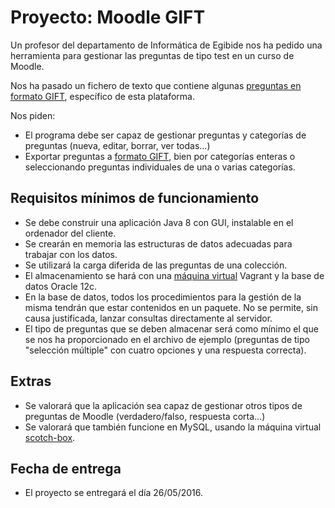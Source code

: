 # Proyecto: Moodle GIFT

Un profesor del departamento de Informática de Egibide nos ha pedido una herramienta para gestionar las preguntas de tipo test en un curso de Moodle.

Nos ha pasado un fichero de texto que contiene algunas [preguntas en formato GIFT](./preguntas_ejemplo.gift), específico de esta plataforma.

Nos piden:

- El programa debe ser capaz de gestionar preguntas y categorías de preguntas (nueva, editar, borrar, ver todas...)
- Exportar preguntas a [formato GIFT](https://docs.moodle.org/all/es/Formato_GIFT), bien por categorías enteras o seleccionando preguntas individuales de una o varias categorías.

## Requisitos mínimos de funcionamiento

- Se debe construir una aplicación Java 8 con GUI, instalable en el ordenador del cliente.
- Se crearán en memoria las estructuras de datos adecuadas para trabajar con los datos.
- Se utilizará la carga diferida de las preguntas de una colección.
- El almacenamiento se hará con una [máquina virtual](https://github.com/Egibide-PROG2015/vagrant-oracle-12-ee-linux) Vagrant y la base de datos Oracle 12c. 
- En la base de datos, todos los procedimientos para la gestión de la misma tendrán que estar contenidos en un paquete. No se permite, sin causa justificada, lanzar consultas directamente al servidor. 
- El tipo de preguntas que se deben almacenar será como mínimo el que se nos ha proporcionado en el archivo de ejemplo (preguntas de tipo "selección múltiple" con cuatro opciones y una respuesta correcta). 

## Extras

- Se valorará que la aplicación sea capaz de gestionar otros tipos de preguntas de Moodle (verdadero/falso, respuesta corta...)
- Se valorará que también funcione en MySQL, usando la máquina virtual [scotch-box](https://github.com/Egibide-LM2015/scotch-box).

## Fecha de entrega

- El proyecto se entregará el día 26/05/2016.

